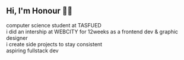 ## Hi, I'm Honour 🧑‍💻

computer science student at TASFUED<br/>
i did an intership at WEBCITY for 12weeks as a frontend dev & graphic designer<br/>
i create side projects to stay consistent <br/>
aspiring fullstack dev 
